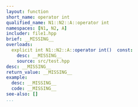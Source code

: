 ```yaml
---
layout: function
short_name: operator int
qualified_name: N1::N2::A::operator int
namespaces: [N1, N2, A]
includer: file1.hpp
brief: __MISSING__
overloads:
  explicit int N1::N2::A::operator int()  const:
    desc: __MISSING__
    source: src/test.hpp
desc: __MISSING__
return_value: __MISSING__
example:
  desc: __MISSING__
  code: __MISSING__
see-also: []
...
```

